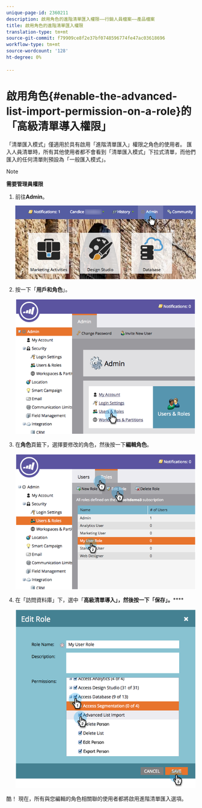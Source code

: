 ```yaml
---
unique-page-id: 2360211
description: 啟用角色的進階清單匯入權限——行銷人員檔案——產品檔案
title: 啟用角色的進階清單匯入權限
translation-type: tm+mt
source-git-commit: f79909ce8f2e37bf0748596774fe47ac03618696
workflow-type: tm+mt
source-wordcount: '128'
ht-degree: 0%

---
```



# 啟用角色{#enable-the-advanced-list-import-permission-on-a-role}的「高級清單導入權限」

「清單匯入模式」僅適用於具有啟用「進階清單匯入」權限之角色的使用者。 匯入人員清單時，所有其他使用者都不會看到「清單匯入模式」下拉式清單，而他們匯入的任何清單則預設為「一般匯入模式」。

>[!NOTE]
>
>**需要管理員權限**

1. 前往&#x200B;**Admin**。

   ![](assets/adminhand-2.png)

1. 按一下「**用戶和角色**」。

   ![](assets/image2014-9-17-11-3a50-3a38.png)

1. 在&#x200B;**角色**&#x200B;頁籤下，選擇要修改的角色，然後按一下&#x200B;**編輯角色**。

   ![](assets/image2014-9-17-11-3a51-3a49.png)

1. 在「訪問資料庫」下，選中「**高級清單導入」，然後按一下「保存」。******

   ![](assets/four-1.png)

酷！ 現在，所有與您編輯的角色相關聯的使用者都將啟用進階清單匯入選項。
